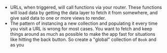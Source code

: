 * URLs, when triggered, will call functions via your router. These functions will load data by getting the data layer to fetch it from somewhere, and give said data to one or more views to render.
* The pattern of instancing a new collection and populating it every time you visit a URL is wrong for most cases. You want to fetch and keep things around as much as possible to make the app fast for situations like hitting the back button. So create a "global" collection of `Book` and as you
